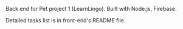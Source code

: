 Back end for Pet project 1 (LearnLingo).
Built with Node.js, Firebase.

Detailed tasks list is in front-end's README file.
